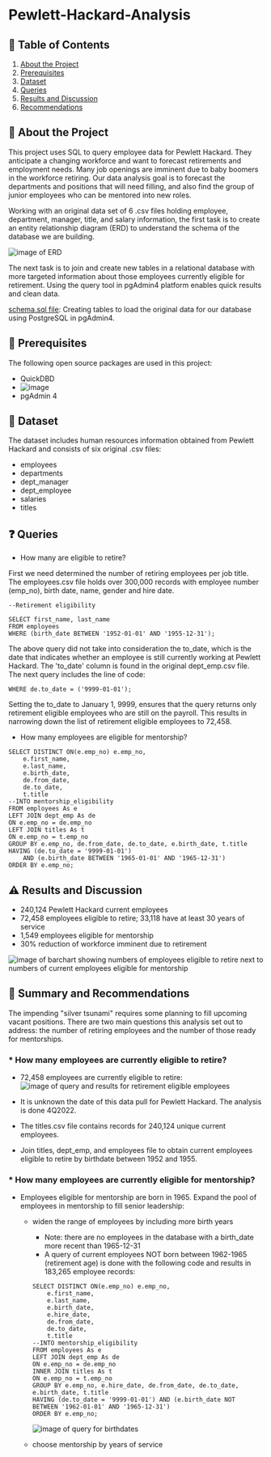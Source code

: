 # Pewlett-Hackard-Analysis


## :book: Table of Contents
1. [About the Project](#about)
2. [Prerequisites](#prerequisites)
3. [Dataset](#dataset)
4. [Queries](#queries)
5. [Results and Discussion](#results)
6. [Recommendations](#recommendations)

## :memo: About the Project <a name="about"></a>
This project uses SQL to query employee data for Pewlett Hackard. They anticipate a changing workforce and want to forecast retirements and employment needs. Many job openings are imminent due to baby boomers in the workforce retiring. Our data analysis goal is to forecast the departments and positions that will need filling, and also find the group of junior employees who can be mentored into new roles. 

Working with an original data set of 6 .csv files holding employee, department, manager, title, and salary information, the first task is to create an entity relationship diagram (ERD) to understand the schema of the database we are building. 

![image of ERD](https://github.com/EBolinVA/Pewlett-Hackard-Analysis/blob/main/EmployeeDB.png)

The next task is to join and create new tables in a relational database with more targeted information about those employees currently eligible for retirement. Using the query tool in pgAdmin4 platform enables quick results and clean data.

[schema.sql file](https://github.com/EBolinVA/Pewlett-Hackard-Analysis/blob/main/schema.sql): Creating tables to load the original data for our database using PostgreSQL in pgAdmin4.

## :briefcase: Prerequisites <a name="prerequisites"></a>

The following open source packages are used in this project:
- QuickDBD
- ![image](https://img.shields.io/badge/PostgreSQL-316192?style=for-the-badge&logo=postgresql&logoColor=white)
- pgAdmin 4 

## :floppy_disk: Dataset <a name="dataset"></a>

The dataset includes human resources information obtained from Pewlett Hackard and consists of six original .csv files:
- employees
- departments
- dept_manager
- dept_employee
- salaries
- titles

## :question: Queries <a name="queries"></a>
- How many are  eligible to retire?

First we need determined the number of retiring employees per job title. The employees.csv file holds over 300,000 records with employee number (emp_no), birth date, name, gender and hire date. 

```
--Retirement eligibility

SELECT first_name, last_name
FROM employees
WHERE (birth_date BETWEEN '1952-01-01' AND '1955-12-31');
```

The above query did not take into consideration the to_date, which is the date that indicates whether an employee is still currently working at Pewlett Hackard. The 'to_date' column is found in the original dept_emp.csv file. The next query includes the line of code:

```
WHERE de.to_date = ('9999-01-01');
```

Setting the to_date to January 1, 9999, ensures that the query returns only retirement eligible employees who are still on the payroll. This results in narrowing down the list of retirement eligible employees to 72,458.

- How many employees are eligible for mentorship?

```
SELECT DISTINCT ON(e.emp_no) e.emp_no,
	e.first_name, 
	e.last_name, 
	e.birth_date,
	de.from_date,
	de.to_date,
	t.title
--INTO mentorship_eligibility
FROM employees As e
LEFT JOIN dept_emp As de
ON e.emp_no = de.emp_no
LEFT JOIN titles As t
ON e.emp_no = t.emp_no
GROUP BY e.emp_no, de.from_date, de.to_date, e.birth_date, t.title
HAVING (de.to_date = '9999-01-01') 
	AND (e.birth_date BETWEEN '1965-01-01' AND '1965-12-31')
ORDER BY e.emp_no;
```

## :warning: Results and Discussion <a name="results"></a>
* 240,124 Pewlett Hackard current employees 
* 72,458 employees eligible to retire; 33,118 have at least 30 years of service
* 1,549 employees eligible for mentorship
* 30% reduction of workforce imminent due to retirement

![image of barchart showing numbers of employees eligible to retire next to numbers of current employees eligible for mentorship](https://github.com/EBolinVA/Pewlett-Hackard-Analysis/blob/main/retiring_vs_mentorship_barchart.png)



## :ocean: Summary and Recommendations <a name="recommendations"></a>
The impending "silver tsunami" requires some planning to fill upcoming vacant positions. There are two main questions this analysis set out to address: the number of retiring employees and the number of those ready for mentorships.

### * How many employees are currently eligible to retire?

- 72,458 employees are currently eligible to retire:
![image of query and results for retirement eligible employees]()

- It is unknown the date of this data pull for Pewlett Hackard. The analysis is done 4Q2022. 

- The titles.csv file contains records for 240,124 unique current employees.

- Join titles, dept_emp, and employees file to obtain current employees eligible to retire by birthdate between 1952 and 1955.


### * How many employees are currently eligible for mentorship?
- Employees eligible for mentorship are born in 1965. Expand the pool of employees in mentorship to fill senior leadership: 
    - widen the range of employees by including more birth years
        - Note: there are no employees in the database with a birth_date more recent than 1965-12-31
        - A query of current employees NOT born between 1962-1965 (retirement age) is done with the following code and results in 183,265 employee records:
        ```
        SELECT DISTINCT ON(e.emp_no) e.emp_no,
	        e.first_name, 
	        e.last_name, 
	        e.birth_date,
	        e.hire_date,
	        de.from_date,
	        de.to_date, 
	        t.title
        --INTO mentorship_eligibility
        FROM employees As e
        LEFT JOIN dept_emp As de
        ON e.emp_no = de.emp_no
        INNER JOIN titles As t
        ON e.emp_no = t.emp_no
        GROUP BY e.emp_no, e.hire_date, de.from_date, de.to_date, e.birth_date, t.title
        HAVING (de.to_date = '9999-01-01') AND (e.birth_date NOT BETWEEN '1962-01-01' AND '1965-12-31')
        ORDER BY e.emp_no;
        ```

        ![image of query for birthdates](https://github.com/EBolinVA/Pewlett-Hackard-Analysis/blob/main/Birthdates_after_1965.png)

    - choose mentorship by years of service